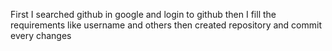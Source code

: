 First I searched github in google and login 
to github then I fill the requirements like 
username and others then created repository 
and commit every changes
